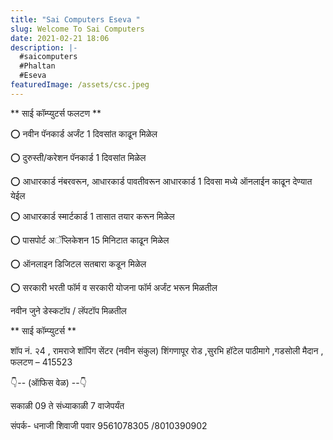 ```yaml
---
title: "Sai Computers Eseva "
slug: Welcome To Sai Computers
date: 2021-02-21 18:06
description: |-
  #saicomputers
  #Phaltan 
  #Eseva
featuredImage: /assets/csc.jpeg
---
```

\*\* साई कॉम्प्युटर्स फलटण \*\*

⭕ नवीन पॅनकार्ड अर्जंट 1 दिवसांत काढून मिळेल

⭕ दुरुस्ती/करेशन पॅनकार्ड 1 दिवसांत मिळेल

⭕ आधारकार्ड नंबरवरून, आधारकार्ड पावतीवरून आधारकार्ड 1 दिवसा मध्ये ऑनलाईन काढून देण्यात येईल

⭕ आधारकार्ड स्मार्टकार्ड 1 तासात तयार करून मिळेल

⭕ पासपोर्ट अॅप्लिकेशन 15 मिनिटात काढून मिळेल

⭕ ऑनलाइन डिजिटल सतबारा कडून मिळेल

⭕ सरकारी भरती फॉर्म व सरकारी योजना फॉर्म अर्जंट भरून मिळतील

नवीन जुने डेस्कटॉप / लॅपटॉप मिळतील

\*\* साई कॉम्प्युटर्स \*\*

शॉप नं. २4 , रामराजे शॉपिंग सेंटर (नवीन संकुल) शिंगणापूर रोड ,सुरभि हॉटेल पाठीमागे ,गडसोली मैदान , फलटण – 415523

👇-- (ऑफिस वेळ) --👇

सकाळी 09 ते संध्याकाळी 7 वाजेपर्यंत

संपर्क- धनाजी शिवाजी पवार 9561078305 /8010390902